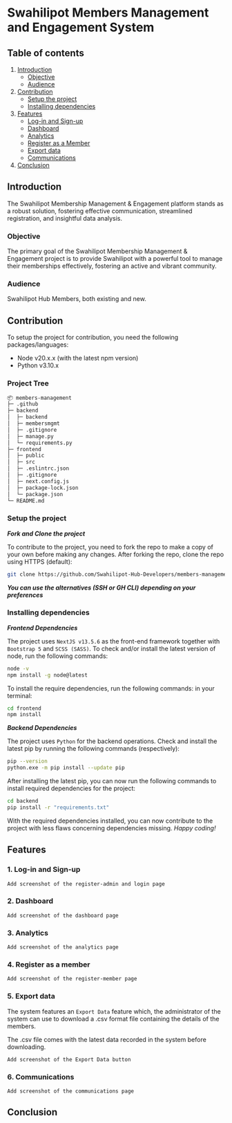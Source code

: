 # Swahilipot Members Management and Engagement System

## Table of contents

1. [Introduction](#introduction)
    - [Objective](#objective)
    - [Audience](#audience)
2. [Contribution](#contribution)
    - [Setup the project](#setup-the-project)
    - [Installing dependencies](#installing-dependencies)
3. [Features](#features)
    - [Log-in and Sign-up](#1-log-in-and-sign-up)
    - [Dashboard](#2-dashboard)
    - [Analytics](#3-analytics)
    - [Register as a Member](#4-register-as-a-member)
    - [Export data](#5-export-data)
    - [Communications](#6-communications)
4. [Conclusion](#conclusion)

## Introduction

The Swahilipot Membership Management & Engagement platform stands as a robust solution, fostering effective communication, streamlined registration, and insightful data analysis.

### Objective

The primary goal of the Swahilipot Membership Management & Engagement project is to provide Swahilipot with a powerful tool to manage their memberships effectively, fostering an active and vibrant community.

### Audience

Swahilipot Hub Members, both existing and new.

## Contribution

To setup the project for contribution, you need the following packages/languages:

- Node v20.x.x (with the latest npm version)
- Python v3.10.x

### Project Tree

```bash
📦 members-management
├─ .github
├─ backend
│  ├─ backend
│  ├─ membersmgmt
│  ├─ .gitignore
│  ├─ manage.py
│  └─ requirements.py
├─ frontend
│  ├─ public
│  ├─ src
│  ├─ .eslintrc.json
│  ├─ .gitignore
│  ├─ next.config.js
│  ├─ package-lock.json
│  └─ package.json
└─ README.md
```

### Setup the project

_**Fork and Clone the project**_

To contribute to the project, you need to fork the repo to make a copy of your own before making any changes. After forking the repo, clone the repo using HTTPS (default):

```bash
git clone https://github.com/Swahilipot-Hub-Developers/members-management.git
```

_**You can use the alternatives (SSH or GH CLI) depending on your preferences**_

### Installing dependencies

_**Frontend Dependencies**_

The project uses `NextJS v13.5.6` as the front-end framework together with `Bootstrap 5` and `SCSS (SASS)`. To check and/or install the latest version of node, run the following commands:

```bash
node -v
npm install -g node@latest
```

To install the require dependencies, run the following commands: in your terminal:

```bash
cd frontend
npm install
```

_**Backend Dependencies**_

The project uses `Python` for the backend operations. Check and install the latest pip by running the following commands (respectively):

```bash
pip --version
python.exe -m pip install --update pip
```

After installing the latest pip, you can now run the following commands to install required dependencies for the project:

```bash
cd backend
pip install -r "requirements.txt"
```

With the required dependencies installed, you can now contribute to the project with less flaws concerning dependencies missing. _Happy coding!_

## Features

### 1. Log-in and Sign-up

```text
Add screenshot of the register-admin and login page
```

### 2. Dashboard

```text
Add screenshot of the dashboard page
```

### 3. Analytics

```text
Add screenshot of the analytics page
```

### 4. Register as a member

```text
Add screenshot of the register-member page
```

### 5. Export data

The system features an `Export Data` feature which, the administrator of the system can use to download a .csv format file containing the details of the members.

The .csv file comes with the latest data recorded in the system before downloading.

```text
Add screenshot of the Export Data button
```

### 6. Communications

```text
Add screenshot of the communications page
```

## Conclusion
